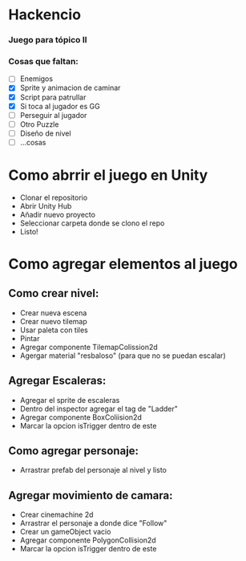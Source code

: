 # Hackencio

### Juego para tópico II

### Cosas que faltan:
 - [ ] Enemigos
  - [X] Sprite y animacion de caminar
  - [X] Script para patrullar
  - [X] Si toca al jugador es GG
  - [ ] Perseguir al jugador  
 - [ ] Otro Puzzle
 - [ ] Diseño de nivel
 - [ ] ...cosas

# Como abrrir el juego en Unity

 - Clonar el repositorio
 - Abrir Unity Hub
 - Añadir nuevo proyecto
 - Seleccionar carpeta donde se clono el repo
 - Listo!

# Como agregar elementos al juego

## Como crear nivel:
 - Crear nueva escena
 - Crear nuevo tilemap
 - Usar paleta con tiles
 - Pintar
 - Agregar componente TilemapColission2d
 - Agergar material "resbaloso" (para que no se puedan escalar)

## Agregar Escaleras:
 - Agregar el sprite de escaleras
 - Dentro del inspector agregar el tag de "Ladder"
 - Agregar componente BoxColiision2d
 - Marcar la opcion isTrigger dentro de este

## Como agregar personaje:
 - Arrastrar prefab del personaje al nivel y listo

## Agregar movimiento de camara:
 - Crear cinemachine 2d
 - Arrastrar el personaje a donde dice "Follow"
 - Crear un gameObject vacio
 - Agregar componente PolygonCollision2d
 - Marcar la opcion isTrigger dentro de este


